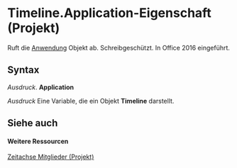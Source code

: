 
# Timeline.Application-Eigenschaft (Projekt)

Ruft die [Anwendung](8eb91712-7784-a102-38c0-19bb056c27e9.md) Objekt ab. Schreibgeschützt. In Office 2016 eingeführt.


## Syntax

 _Ausdruck_. **Application**

 _Ausdruck_ Eine Variable, die ein Objekt **Timeline** darstellt.


## Siehe auch


#### Weitere Ressourcen


[Zeitachse Mitglieder (Projekt)](http://msdn.microsoft.com/library/ac50eced-d876-ee09-f8f4-01fb2272ddf0%28Office.15%29.aspx)